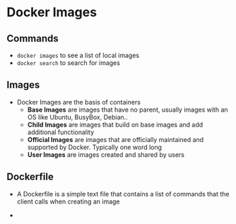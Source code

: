 # Docker Images

## Commands

- `docker images` to see a list of local images
- `docker search` to search for images

## Images

- Docker Images are the basis of containers
  - **Base Images** are images that have no parent, usually images with an OS like Ubuntu, BusyBox, Debian..
  - **Child Images** are images that build on base images and add additional functionality
  - **Official Images** are images that are officially maintained and supported by Docker.  Typically one word long
  - **User Images** are images created and shared by users

## Dockerfile

- A Dockerfile is a simple text file that contains a list of commands that the client calls when creating an image

-
